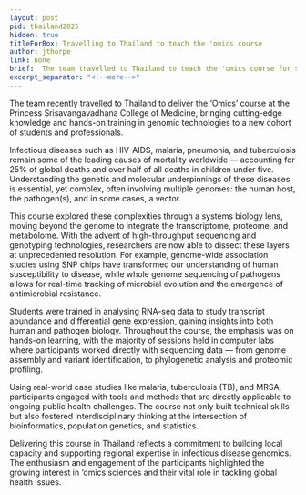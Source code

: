 ```yaml
---
layout: post
pid: thailand2025
hidden: true
titleForBox: Travelling to Thailand to teach the 'omics course
author: jthorpe
link: none
brief:  The team travelled to Thailand to teach the 'omics course for students at the Princess srisavangavadhana college of medicine
excerpt_separator: "<!--more-->"
---
```


The team recently travelled to Thailand to deliver the ‘Omics’ course at the Princess Srisavangavadhana College of Medicine, bringing cutting-edge knowledge and hands-on training in genomic technologies to a new cohort of students and professionals.

Infectious diseases such as HIV-AIDS, malaria, pneumonia, and tuberculosis remain some of the leading causes of mortality worldwide — accounting for 25% of global deaths and over half of all deaths in children under five. Understanding the genetic and molecular underpinnings of these diseases is essential, yet complex, often involving multiple genomes: the human host, the pathogen(s), and in some cases, a vector.

This course explored these complexities through a systems biology lens, moving beyond the genome to integrate the transcriptome, proteome, and metabolome. With the advent of high-throughput sequencing and genotyping technologies, researchers are now able to dissect these layers at unprecedented resolution. For example, genome-wide association studies using SNP chips have transformed our understanding of human susceptibility to disease, while whole genome sequencing of pathogens allows for real-time tracking of microbial evolution and the emergence of antimicrobial resistance.

Students were trained in analysing RNA-seq data to study transcript abundance and differential gene expression, gaining insights into both human and pathogen biology. Throughout the course, the emphasis was on hands-on learning, with the majority of sessions held in computer labs where participants worked directly with sequencing data — from genome assembly and variant identification, to phylogenetic analysis and proteomic profiling.

Using real-world case studies like malaria, tuberculosis (TB), and MRSA, participants engaged with tools and methods that are directly applicable to ongoing public health challenges. The course not only built technical skills but also fostered interdisciplinary thinking at the intersection of bioinformatics, population genetics, and statistics.

Delivering this course in Thailand reflects a commitment to building local capacity and supporting regional expertise in infectious disease genomics. The enthusiasm and engagement of the participants highlighted the growing interest in ‘omics sciences and their vital role in tackling global health issues.

